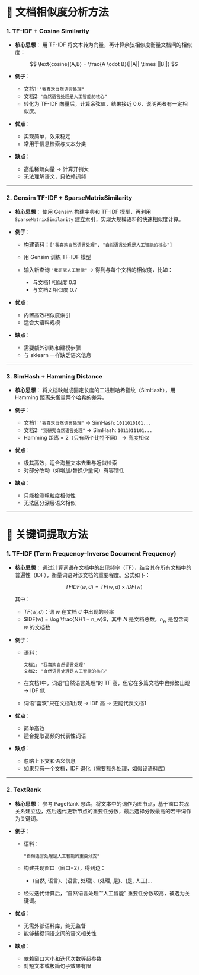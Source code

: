 

# 📖 文档相似度分析方法

### 1. **TF-IDF + Cosine Similarity**

* **核心思想**：
  用 TF-IDF 将文本转为向量，再计算余弦相似度衡量文档间的相似度：

  $$
  \text{cosine}(A,B) = \frac{A \cdot B}{||A|| \times ||B||}
  $$

* **例子**：

  * 文档1: `"我喜欢自然语言处理"`
  * 文档2: `"自然语言处理是人工智能的核心"`
  * 转化为 TF-IDF 向量后，计算余弦值，结果接近 0.6，说明两者有一定相似度。

* **优点**：

  * 实现简单，效果稳定
  * 常用于信息检索与文本分类

* **缺点**：

  * 高维稀疏向量 → 计算开销大
  * 无法理解语义，只依赖词频

---

### 2. **Gensim TF-IDF + SparseMatrixSimilarity**

* **核心思想**：
  使用 Gensim 构建字典和 TF-IDF 模型，再利用 `SparseMatrixSimilarity` 建立索引，实现大规模语料的快速相似度计算。

* **例子**：

  * 构建语料：`["我喜欢自然语言处理", "自然语言处理是人工智能的核心"]`
  * 用 Gensim 训练 TF-IDF 模型
  * 输入新查询 `"我研究人工智能"` → 得到与每个文档的相似度，比如：

    * 与文档1 相似度 0.3
    * 与文档2 相似度 0.7

* **优点**：

  * 内置高效相似度索引
  * 适合大语料规模

* **缺点**：

  * 需要额外训练和建模步骤
  * 与 sklearn 一样缺乏语义信息

---

### 3. **SimHash + Hamming Distance**

* **核心思想**：
  将文档映射成固定长度的二进制哈希指纹（SimHash），用 Hamming 距离来衡量两个哈希的差异。

* **例子**：

  * 文档1: `"我喜欢自然语言处理"` → SimHash: `1011010101...`
  * 文档2: `"我研究自然语言处理"` → SimHash: `1011011101...`
  * Hamming 距离 = 2（只有两个比特不同） → 高度相似

* **优点**：

  * 极其高效，适合海量文本去重与近似检索
  * 对部分改动（如增加/替换少量词）有容错性

* **缺点**：

  * 只能检测粗粒度相似性
  * 无法区分深层语义相似

---

# 🔑 关键词提取方法

### 1. **TF-IDF (Term Frequency–Inverse Document Frequency)**

* **核心思想**：
  通过计算词语在文档中的出现频率（TF），结合其在所有文档中的普遍性（IDF），衡量词语对该文档的重要程度。公式如下：

  $$
  TFIDF(w, d) = TF(w, d) \times IDF(w)
  $$

  其中：

  * $TF(w, d)$：词 $w$ 在文档 $d$ 中出现的频率
  * $IDF(w) = \log \frac{N}{1 + n_w}$，其中 $N$ 是文档总数，$n_w$ 是包含词 $w$ 的文档数

* **例子**：

  * 语料：

    ```
    文档1: "我喜欢自然语言处理"
    文档2: "自然语言处理是人工智能的核心"
    ```
  * 在文档1中，词语“自然语言处理”的 TF 高，但它在多篇文档中也频繁出现 → IDF 低
  * 词语“喜欢”只在文档1出现 → IDF 高 → 更能代表文档1

* **优点**：

  * 简单高效
  * 适合提取高频的代表性词语

* **缺点**：

  * 忽略上下文和语义信息
  * 如果只有一个文档，IDF 退化（需要额外处理，如假设语料库）

---

### 2. **TextRank**

* **核心思想**：
  参考 PageRank 思路，将文本中的词作为图节点，基于窗口共现关系建立边，然后迭代更新节点的重要性分数，最后选择分数最高的若干词作为关键词。

* **例子**：

  * 语料：

    ```
    "自然语言处理是人工智能的重要分支"
    ```
  * 构建共现窗口（窗口=2），得到边：

    * (自然, 语言)、(语言, 处理)、(处理, 是)、(是, 人工)…
  * 经过迭代计算后，“自然语言处理”“人工智能” 重要性分数较高，被选为关键词。

* **优点**：

  * 无需外部语料库，纯无监督
  * 能够捕捉词语之间的语义相关性

* **缺点**：

  * 依赖窗口大小和迭代次数等超参数
  * 对短文本或极简句子效果有限
